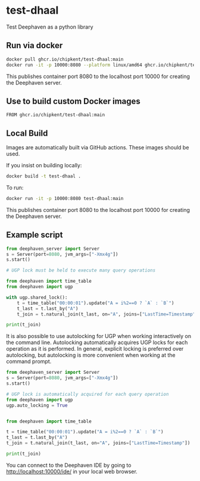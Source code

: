 # test-dhaal
Test Deephaven as a python library

## Run via docker

```bash
docker pull ghcr.io/chipkent/test-dhaal:main
docker run -it -p 10000:8080 --platform linux/amd64 ghcr.io/chipkent/test-dhaal:main
```

This publishes container port 8080 to the localhost port 10000 for creating the Deephaven server.

## Use to build custom Docker images

```
FROM ghcr.io/chipkent/test-dhaal:main
```

## Local Build

Images are automatically built via GitHub actions.  These images should be used.

If you insist on building locally:

```bash
docker build -t test-dhaal .
```

To run:

```bash
docker run -it -p 10000:8080 test-dhaal:main
```

This publishes container port 8080 to the localhost port 10000 for creating the Deephaven server.


## Example script

```python
from deephaven_server import Server
s = Server(port=8080, jvm_args=["-Xmx4g"])
s.start()

# UGP lock must be held to execute many query operations

from deephaven import time_table
from deephaven import ugp

with ugp.shared_lock():
    t = time_table("00:00:01").update("A = i%2==0 ? `A` : `B`")
    t_last = t.last_by("A")
    t_join = t.natural_join(t_last, on="A", joins=["LastTime=Timestamp"])

print(t_join)
```

It is also possible to use autolocking for UGP when working interactively on the command line.
Autolocking automatically acquires UGP locks for each operation as it is performed.
In general, explicit locking is preferred over autolocking, but autolocking is more convenient
when working at the command prompt.

```python
from deephaven_server import Server
s = Server(port=8080, jvm_args=["-Xmx4g"])
s.start()

# UGP lock is automatically acquired for each query operation
from deephaven import ugp
ugp.auto_locking = True


from deephaven import time_table

t = time_table("00:00:01").update("A = i%2==0 ? `A` : `B`")
t_last = t.last_by("A")
t_join = t.natural_join(t_last, on="A", joins=["LastTime=Timestamp"])

print(t_join)
```


You can connect to the Deephaven IDE by going to [http://localhost:10000/ide/](http://localhost:10000/ide/) in your local web browser.







